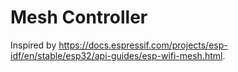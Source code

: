 



Mesh Controller
================================================================================
Inspired by https://docs.espressif.com/projects/esp-idf/en/stable/esp32/api-guides/esp-wifi-mesh.html.

